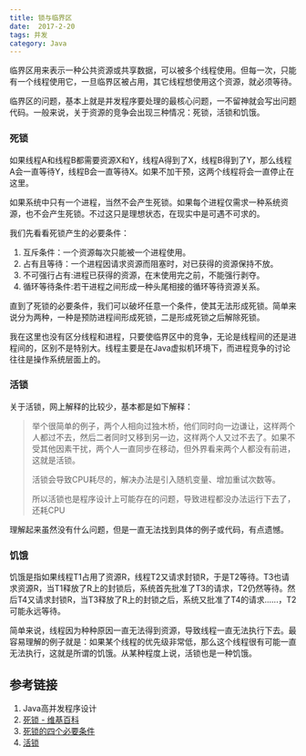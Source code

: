 ```yaml
---
title: 锁与临界区
date:  2017-2-20
tags: 并发
category: Java
---
```

临界区用来表示一种公共资源或共享数据，可以被多个线程使用。但每一次，只能有一个线程使用它，一旦临界区被占用，其它线程想使用这个资源，就必须等待。

临界区的问题，基本上就是并发程序要处理的最核心问题，一不留神就会写出问题代码。一般来说，关于资源的竞争会出现三种情况：死锁，活锁和饥饿。

### 死锁
如果线程A和线程B都需要资源X和Y，线程A得到了X，线程B得到了Y，那么线程A会一直等待Y，线程B会一直等待X。如果不加干预，这两个线程将会一直停止在这里。

如果系统中只有一个进程，当然不会产生死锁。如果每个进程仅需求一种系统资源，也不会产生死锁。不过这只是理想状态，在现实中是可遇不可求的。

我们先看看死锁产生的必要条件：
1. 互斥条件：一个资源每次只能被一个进程使用。
2. 占有且等待：一个进程因请求资源而阻塞时，对已获得的资源保持不放。
3. 不可强行占有:进程已获得的资源，在末使用完之前，不能强行剥夺。
4.  循环等待条件:若干进程之间形成一种头尾相接的循环等待资源关系。

<!--more-->
直到了死锁的必要条件，我们可以破坏任意一个条件，使其无法形成死锁。简单来说分为两种，一种是预防进程间形成死锁，二是形成死锁之后解除死锁。

我在这里也没有区分线程和进程，只要使临界区中的竞争，无论是线程间的还是进程间的，区别不是特别大。线程主要是在Java虚拟机环境下，而进程竞争的讨论往往是操作系统层面上的。

### 活锁
关于活锁，网上解释的比较少，基本都是如下解释：

> 举个很简单的例子，两个人相向过独木桥，他们同时向一边谦让，这样两个人都过不去，然后二者同时又移到另一边，这样两个人又过不去了。如果不受其他因素干扰，两个人一直同步在移动，但外界看来两个人都没有前进，这就是活锁。
> 
> 活锁会导致CPU耗尽的，解决办法是引入随机变量、增加重试次数等。
> 
> 所以活锁也是程序设计上可能存在的问题，导致进程都没办法运行下去了，还耗CPU

理解起来虽然没有什么问题，但是一直无法找到具体的例子或代码，有点遗憾。


### 饥饿
饥饿是指如果线程T1占用了资源R，线程T2又请求封锁R，于是T2等待。T3也请求资源R，当T1释放了R上的封锁后，系统首先批准了T3的请求，T2仍然等待。然后T4又请求封锁R，当T3释放了R上的封锁之后，系统又批准了T4的请求......，T2可能永远等待。

简单来说，线程因为种种原因一直无法得到资源，导致线程一直无法执行下去。最容易理解的例子就是：如果某个线程的优先级非常低，那么这个线程很有可能一直无法执行，这就是所谓的饥饿。从某种程度上说，活锁也是一种饥饿。


## 参考链接
1. Java高并发程序设计
2. [死锁 - 维基百科](https://zh.wikipedia.org/zh-cn/死锁)
3. [死锁的四个必要条件](http://blog.csdn.net/rabbit_in_android/article/details/50530960)
4. [活锁](https://www.kancloud.cn/kancloud/understanding-linux-processes/52176)